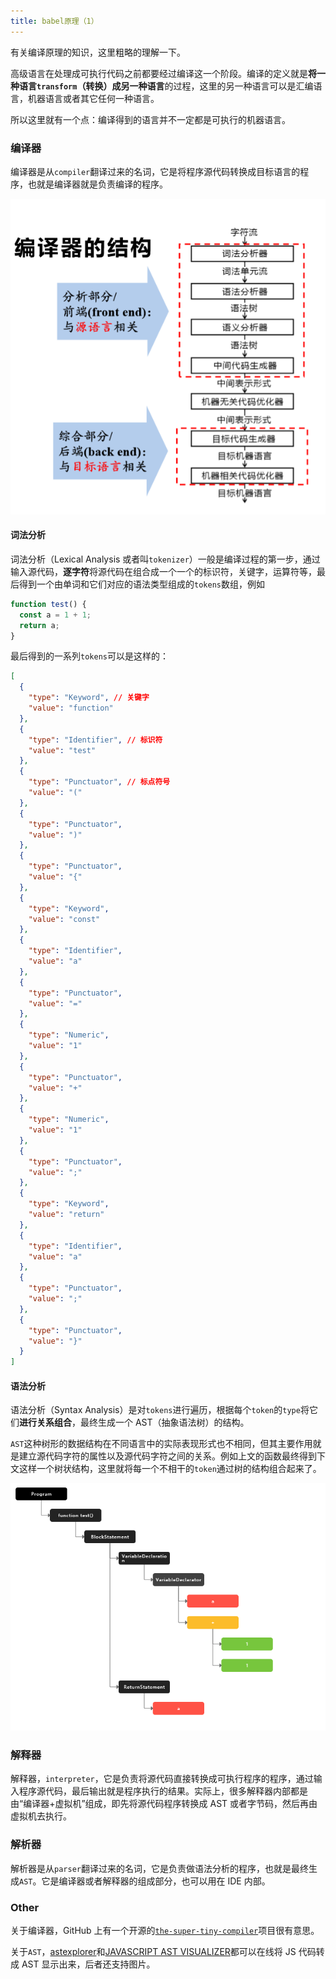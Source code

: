 ```yaml
---
title: babel原理（1）
---
```


有关编译原理的知识，这里粗略的理解一下。

高级语言在处理成可执行代码之前都要经过编译这一个阶段。编译的定义就是**将一种语言`transform`（转换）成另一种语言**的过程，这里的另一种语言可以是汇编语言，机器语言或者其它任何一种语言。

所以这里就有一个点：编译得到的语言并不一定都是可执行的机器语言。

### 编译器

编译器是从`compiler`翻译过来的名词，它是将程序源代码转换成目标语言的程序，也就是编译器就是负责编译的程序。

![image-20200730162317109](../../../public/images/image-20200730162317109-164113912887337.png)

#### 词法分析

词法分析（Lexical Analysis 或者叫`tokenizer`）一般是编译过程的第一步，通过输入源代码，**逐字符**将源代码在组合成一个一个的标识符，关键字，运算符等，最后得到一个由单词和它们对应的语法类型组成的`tokens`数组，例如

```javascript
function test() {
  const a = 1 + 1;
  return a;
}
```

最后得到的一系列`tokens`可以是这样的：

```json
[
  {
    "type": "Keyword", // 关键字
    "value": "function"
  },
  {
    "type": "Identifier", // 标识符
    "value": "test"
  },
  {
    "type": "Punctuator", // 标点符号
    "value": "("
  },
  {
    "type": "Punctuator",
    "value": ")"
  },
  {
    "type": "Punctuator",
    "value": "{"
  },
  {
    "type": "Keyword",
    "value": "const"
  },
  {
    "type": "Identifier",
    "value": "a"
  },
  {
    "type": "Punctuator",
    "value": "="
  },
  {
    "type": "Numeric",
    "value": "1"
  },
  {
    "type": "Punctuator",
    "value": "+"
  },
  {
    "type": "Numeric",
    "value": "1"
  },
  {
    "type": "Punctuator",
    "value": ";"
  },
  {
    "type": "Keyword",
    "value": "return"
  },
  {
    "type": "Identifier",
    "value": "a"
  },
  {
    "type": "Punctuator",
    "value": ";"
  },
  {
    "type": "Punctuator",
    "value": "}"
  }
]
```

#### 语法分析

语法分析（Syntax Analysis）是对`tokens`进行遍历，根据每个`token`的`type`将它们**进行关系组合**，最终生成一个 AST（抽象语法树）的结构。

`AST`这种树形的数据结构在不同语言中的实际表现形式也不相同，但其主要作用就是建立源代码字符的属性以及源代码字符之间的关系。例如上文的函数最终得到下文这样一个树状结构，这里就将每一个不相干的`token`通过树的结构组合起来了。

![image-20210302224303725](../../../public/images/image-20210302224303725.png)

### 解释器

解释器，`interpreter`，它是负责将源代码直接转换成可执行程序的程序，通过输入程序源代码，最后输出就是程序执行的结果。实际上，很多解释器内部都是由“编译器+虚拟机”组成，即先将源代码程序转换成 AST 或者字节码，然后再由虚拟机去执行。

### 解析器

解析器是从`parser`翻译过来的名词，它是负责做语法分析的程序，也就是最终生成`AST`。它是编译器或者解释器的组成部分，也可以用在 IDE 内部。

### Other

关于编译器，GitHub 上有一个开源的[`the-super-tiny-compiler`](https://github.com/jamiebuilds/the-super-tiny-compiler/blob/master/the-super-tiny-compiler.js)项目很有意思。

关于`AST`，[astexplorer](https://astexplorer.net/)和[JAVASCRIPT AST VISUALIZER](https://resources.jointjs.com/demos/javascript-ast)都可以在线将 JS 代码转成 AST 显示出来，后者还支持图片。